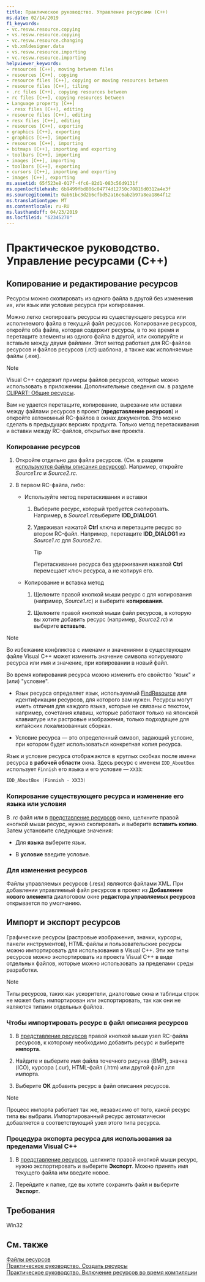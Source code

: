 ```yaml
---
title: Практическое руководство. Управление ресурсами (C++)
ms.date: 02/14/2019
f1_keywords:
- vc.resvw.resource.copying
- vs.resvw.resource.copying
- vc.resvw.resource.changing
- vb.xmldesigner.data
- vs.resvw.resource.importing
- vc.resvw.resource.importing
helpviewer_keywords:
- resources [C++], moving between files
- resources [C++], copying
- resource files [C++], copying or moving resources between
- resource files [C++], tiling
- .rc files [C++], copying resources between
- rc files [C++], copying resources between
- Language property [C++]
- .resx files [C++], editing
- resource files [C++], editing
- resx files [C++], editing
- resources [C++], exporting
- graphics [C++], exporting
- graphics [C++], importing
- resources [C++], importing
- bitmaps [C++], importing and exporting
- toolbars [C++], importing
- images [C++], importing
- toolbars [C++], exporting
- cursors [C++], importing and exporting
- images [C++], exporting
ms.assetid: 65f523e8-017f-4fc6-82d1-083c56d9131f
ms.openlocfilehash: 6b9499fbd806c04774d12750c70816d0312a4e3f
ms.sourcegitcommit: 0ab61bc3d2b6cfbd52a16c6ab2b97a8ea1864f12
ms.translationtype: MT
ms.contentlocale: ru-RU
ms.lasthandoff: 04/23/2019
ms.locfileid: "62345270"
---
```

# <a name="how-to-manage-resources-c"></a>Практическое руководство. Управление ресурсами (C++)

## <a name="copy-and-edit-resources"></a>Копирование и редактирование ресурсов

Ресурсы можно скопировать из одного файла в другой без изменения их, или язык или условие ресурса при копировании.

Можно легко скопировать ресурсы из существующего ресурса или исполняемого файла в текущий файл ресурсов. Копирование ресурсов, откройте оба файла, которая содержит ресурсы, в то же время и перетащите элементы из одного файла в другой, или скопируйте и вставьте между двумя файлами. Этот метод работает для RC-файлов ресурсов и файлов ресурсов (.rct) шаблона, а также как исполняемые файлы (.exe).

> [!NOTE]
> Visual C++ содержит примеры файлов ресурсов, которые можно использовать в приложении. Дополнительные сведения см. в разделе [CLIPART: Общие ресурсы](https://github.com/Microsoft/VCSamples).

Вам не удается перетащите, копирование, вырезание или вставки между файлами ресурсов в проект (**представление ресурсов**) и откройте автономный RC-файлов в окнах документов. Это можно сделать в предыдущих версиях продукта. Только метод перетаскивания и вставки между RC-файлов, открытых вне проекта.

### <a name="to-copy-resources"></a>Копирование ресурсов

1. Откройте отдельно два файла ресурсов. (См. в разделе [используются файлы описания ресурсов](how-to-create-a-resource-script-file.md#use-resource-script-files)). Например, откройте *Source1.rc* и *Source2.rc*.

1. В первом RC-файла, либо:

   - Используйте метод перетаскивания и вставки

      1. Выберите ресурс, который требуется скопировать. Например, в *Source1.rc*выберите **IDD_DIALOG1**.

      1. Удерживая нажатой **Ctrl** ключа и перетащите ресурс во втором RC-файл. Например, перетащите **IDD_DIALOG1** из *Source1.rc* для *Source2.rc*.

         > [!TIP]
         > Перетаскивание ресурса без удерживания нажатой **Ctrl** перемещает ключ ресурса, а не копируя его.

   - Копирование и вставка метод

      1. Щелкните правой кнопкой мыши ресурс с для копирования (например, *Source1.rc*) и выберите **копирования**.

      1. Щелкните правой кнопкой мыши файл ресурсов, в которую вы хотите добавить ресурс (например, *Source2.rc*) и выберите **вставьте**.

> [!NOTE]
> Во избежание конфликтов с именами и значениями в существующем файле Visual C++ может изменить значение символа копируемого ресурса или имя и значение, при копировании в новый файл.

Во время копирования ресурса можно изменить его свойство "язык" и (или) "условие".

- Язык ресурса определяет язык, используемый [FindResource](/windows/desktop/api/winbase/nf-winbase-findresourcea) для идентификации ресурсов, для которого вам нужен. Ресурсы могут иметь отличия для каждого языка, которые не связаны с текстом, например, сочетания клавиш, которые работают только на японской клавиатуре или растровые изображения, только подходящее для китайских локализованных сборках.

- Условие ресурса — это определенный символ, задающий условие, при котором будет использоваться конкретная копия ресурса.

Язык и условие ресурса отображаются в круглых скобках после имени ресурса в **рабочей области** окна. Здесь ресурс с именем `IDD_AboutBox` использует `Finnish` его языка и его условие — `XX33`:

```cpp
IDD_AboutBox (Finnish - XX33)
```

### <a name="to-copy-an-existing-resource-and-change-its-language-or-condition"></a>Копирование существующего ресурса и изменение его языка или условия

В *.rc* файл или в [представление ресурсов](how-to-create-a-resource-script-file.md#create-resources) окно, щелкните правой кнопкой мыши ресурс, нужно скопировать и выберите **вставить копию**. Затем установите следующие значения:

- Для **языка** выберите язык.

- В **условие** введите условие.

### <a name="to-edit-resources"></a>Для изменения ресурсов

Файлы управляемых ресурсов (.resx) являются файлами XML. При добавлении управляемый файл ресурсов в проект из **Добавление нового элемента** диалоговом окне **редактора управляемых ресурсов** открывается по умолчанию.

## <a name="import-and-export-resources"></a>Импорт и экспорт ресурсов

Графические ресурсы (растровые изображения, значки, курсоры, панели инструментов), HTML-файлы и пользовательские ресурсы можно импортировать для использования в Visual C++. Эти же типы ресурсов можно экспортировать из проекта Visual C++ в виде отдельных файлов, которые можно использовать за пределами среды разработки.

> [!NOTE]
> Типы ресурсов, таких как ускорители, диалоговые окна и таблицы строк не может быть импортирован или экспортировать, так как они не являются типами отдельных файлов.

### <a name="to-import-a-resource-into-the-resource-script-file"></a>Чтобы импортировать ресурс в файл описания ресурсов

1. В [представление ресурсов](how-to-create-a-resource-script-file.md#create-resources) правой кнопкой мыши узел RC-файла ресурсов, к которому необходимо добавить ресурс и выберите **импорта**.

1. Найдите и выберите имя файла точечного рисунка (BMP), значка (ICO), курсора (.cur), HTML-файл (.htm) или другой файл для импорта.

1. Выберите **ОК** добавить ресурс в файл описания ресурсов.

> [!NOTE]
> Процесс импорта работает так же, независимо от того, какой ресурс типа вы выбрали. Импортированный ресурс автоматически добавляется в соответствующий узел этого типа ресурса.

### <a name="to-export-a-resource-for-use-outside-of-visual-c"></a>Процедура экспорта ресурса для использования за пределами Visual C++

1. В [представление ресурсов](how-to-create-a-resource-script-file.md#create-resources), щелкните правой кнопкой мыши ресурс, нужно экспортировать и выберите **Экспорт**. Можно принять имя текущего файла или введите новое.

1. Перейдите к папке, где вы хотите сохранить файл и выберите **Экспорт**.

## <a name="requirements"></a>Требования

Win32

## <a name="see-also"></a>См. также

[Файлы ресурсов](../windows/resource-files-visual-studio.md)<br/>
[Практическое руководство. Создать ресурсы](../windows/how-to-create-a-resource-script-file.md)<br/>
[Практическое руководство. Включение ресурсов во время компиляции](../windows/how-to-include-resources-at-compile-time.md)<br/>